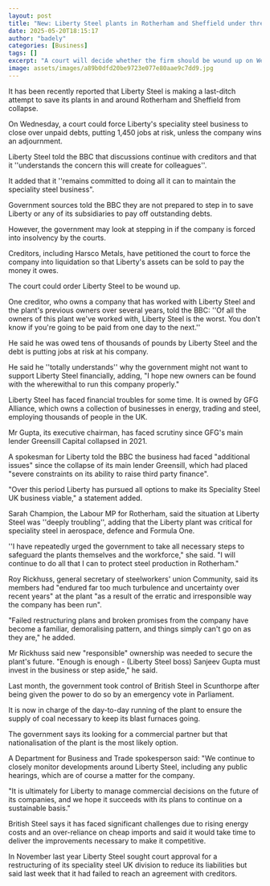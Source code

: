 ```yaml
---
layout: post
title: "New: Liberty Steel plants in Rotherham and Sheffield under threat"
date: 2025-05-20T18:15:17
author: "badely"
categories: [Business]
tags: []
excerpt: "A court will decide whether the firm should be wound up on Wednesday"
image: assets/images/a89b0dfd20be9723e077e80aae9c7dd9.jpg
---
```


It has been recently reported that Liberty Steel is making a last-ditch attempt to save its plants in and around Rotherham and Sheffield from collapse.

On Wednesday, a court could force Liberty's speciality steel business to close over unpaid debts, putting 1,450 jobs at risk, unless the company wins an adjournment.

Liberty Steel told the BBC that discussions continue with creditors and that it ''understands the concern this will create for colleagues''.

It added that it ''remains committed to doing all it can to maintain the speciality steel business".

Government sources told the BBC they are not prepared to step in to save Liberty or any of its subsidiaries to pay off outstanding debts.

However, the government may look at stepping in if the company is forced into insolvency by the courts.

Creditors, including Harsco Metals, have petitioned the court to force the company into liquidation so that Liberty's assets can be sold to pay the money it owes.

The court could order Liberty Steel to be wound up.

One creditor, who owns a company that has worked with Liberty Steel and the plant's previous owners over several years, told the BBC: ''Of all the owners of this plant we've worked with, Liberty Steel is the worst. You don't know if you're going to be paid from one day to the next.'' 

He said he was owed tens of thousands of pounds by Liberty Steel and the debt is putting jobs at risk at his company.

He said he ''totally understands'' why the government might not want to support Liberty Steel financially, adding, "I hope new owners can be found with the wherewithal to run this company properly."

Liberty Steel has faced financial troubles for some time. It is owned by GFG Alliance, which owns a collection of businesses in energy, trading and steel, employing thousands of people in the UK.

Mr Gupta, its executive chairman, has faced scrutiny since GFG's main lender Greensill Capital collapsed in 2021.

A spokesman for Liberty told the BBC the business had faced "additional issues" since the collapse of its main lender Greensill, which had placed "severe constraints on its ability to raise third party finance".

"Over this period Liberty has pursued all options to make its Speciality Steel UK business viable," a statement added.

Sarah Champion, the Labour MP for Rotherham, said the situation at Liberty Steel was ''deeply troubling'', adding that the Liberty plant was critical for speciality steel in aerospace, defence and Formula One.

''I have repeatedly urged the government to take all necessary steps to safeguard the plants themselves and the workforce," she said. "I will continue to do all that I can to protect steel production in Rotherham."

Roy Rickhuss, general secretary of steelworkers' union Community, said its members had "endured far too much turbulence and uncertainty over recent years" at the plant "as a result of the erratic and irresponsible way the company has been run".

"Failed restructuring plans and broken promises from the company have become a familiar, demoralising pattern, and things simply can't go on as they are," he added.

Mr Rickhuss said new "responsible" ownership was needed to secure the plant's future. "Enough is enough - (Liberty Steel boss) Sanjeev Gupta must invest in the business or step aside," he said.

Last month, the government took control of British Steel in Scunthorpe after being given the power to do so by an emergency vote in Parliament.

It is now in charge of the day-to-day running of the plant to ensure the supply of coal necessary to keep its blast furnaces going.

The government says its looking for a commercial partner but that nationalisation of the plant is the most likely option.

A Department for Business and Trade spokesperson said: "We continue to closely monitor developments around Liberty Steel, including any public hearings, which are of course a matter for the company.

"It is ultimately for Liberty to manage commercial decisions on the future of its companies, and we hope it succeeds with its plans to continue on a sustainable basis."

British Steel says it has faced significant challenges due to rising energy costs and an over-reliance on cheap imports and said it would take time to deliver the improvements necessary to make it competitive.

In November last year Liberty Steel sought court approval for a restructuring of its speciality steel UK division to reduce its liabilities but said last week that it had failed to reach an agreement with creditors.

